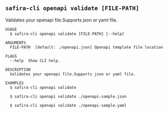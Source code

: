 <!-- order:28 -->
<!-- PLEASE! Don't edit this file, auto generated! -->

## `safira-cli openapi validate [FILE-PATH]`

Validates your openapi file.Supports json or yaml file.

```
USAGE
  $ safira-cli openapi validate [FILE-PATH] [--help]

ARGUMENTS
  FILE-PATH  [default: ./openapi.json] Openapi template file location

FLAGS
  --help  Show CLI help.

DESCRIPTION
  Validates your openapi file.Supports json or yaml file.

EXAMPLES
  $ safira-cli openapi validate

  $ safira-cli openapi validate ./openapi-sample.json

  $ safira-cli openapi validate ./openapi-sample.yaml
```
